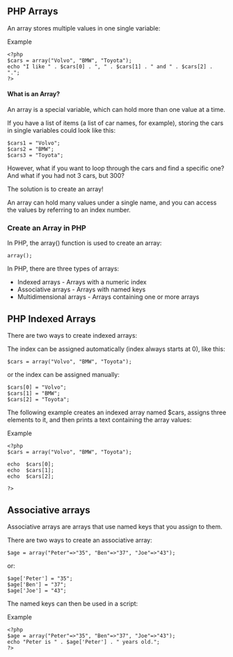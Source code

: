 ## PHP Arrays
An array stores multiple values in one single variable:

Example
```
<?php
$cars = array("Volvo", "BMW", "Toyota");
echo "I like " . $cars[0] . ", " . $cars[1] . " and " . $cars[2] . ".";
?>
```
#### What is an Array?
An array is a special variable, which can hold more than one value at a time.

If you have a list of items (a list of car names, for example), storing the cars in single variables could look like this:

```
$cars1 = "Volvo";
$cars2 = "BMW";
$cars3 = "Toyota";
```

However, what if you want to loop through the cars and find a specific one? And what if you had not 3 cars, but 300?

The solution is to create an array!

An array can hold many values under a single name, and you can access the values by referring to an index number.

### Create an Array in PHP
In PHP, the array() function is used to create an array:
```
array();
```

In PHP, there are three types of arrays:

- Indexed arrays - Arrays with a numeric index
- Associative arrays - Arrays with named keys
- Multidimensional arrays - Arrays containing one or more arrays


## PHP Indexed Arrays
There are two ways to create indexed arrays:

The index can be assigned automatically (index always starts at 0), like this:

```
$cars = array("Volvo", "BMW", "Toyota");
```

or the index can be assigned manually:
```
$cars[0] = "Volvo";
$cars[1] = "BMW";
$cars[2] = "Toyota";
```

The following example creates an indexed array named $cars, assigns three elements to it, and then prints a text containing the array values:

Example
```
<?php
$cars = array("Volvo", "BMW", "Toyota");

echo  $cars[0];
echo  $cars[1];
echo  $cars[2];

?>
```

## Associative arrays

Associative arrays are arrays that use named keys that you assign to them.

There are two ways to create an associative array: 
```
$age = array("Peter"=>"35", "Ben"=>"37", "Joe"=>"43");
```

or:
```
$age['Peter'] = "35";
$age['Ben'] = "37";
$age['Joe'] = "43";
```
The named keys can then be used in a script:

Example
```
<?php
$age = array("Peter"=>"35", "Ben"=>"37", "Joe"=>"43");
echo "Peter is " . $age['Peter'] . " years old.";
?>
```

